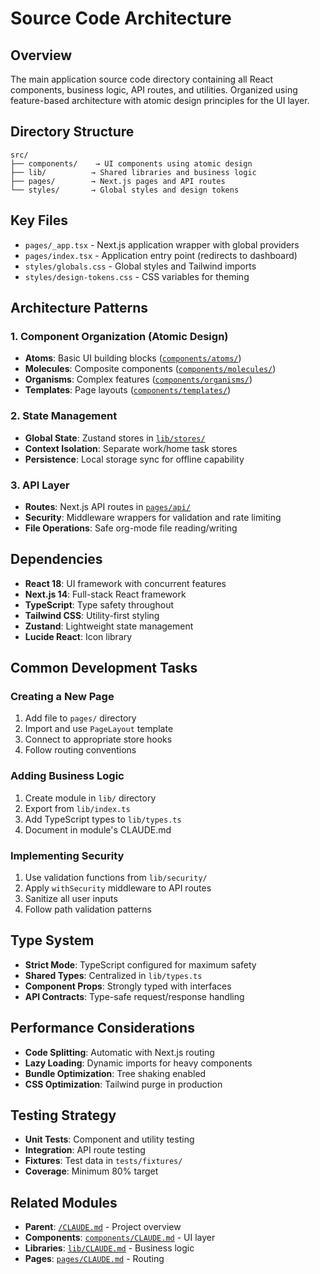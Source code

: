# Source Code Architecture

## Overview
The main application source code directory containing all React components, business logic, API routes, and utilities. Organized using feature-based architecture with atomic design principles for the UI layer.

## Directory Structure
```
src/
├── components/    → UI components using atomic design
├── lib/          → Shared libraries and business logic
├── pages/        → Next.js pages and API routes
└── styles/       → Global styles and design tokens
```

## Key Files
- `pages/_app.tsx` - Next.js application wrapper with global providers
- `pages/index.tsx` - Application entry point (redirects to dashboard)
- `styles/globals.css` - Global styles and Tailwind imports
- `styles/design-tokens.css` - CSS variables for theming

## Architecture Patterns

### 1. Component Organization (Atomic Design)
- **Atoms**: Basic UI building blocks ([`components/atoms/`](components/atoms/CLAUDE.md))
- **Molecules**: Composite components ([`components/molecules/`](components/molecules/CLAUDE.md))
- **Organisms**: Complex features ([`components/organisms/`](components/organisms/CLAUDE.md))
- **Templates**: Page layouts ([`components/templates/`](components/templates/CLAUDE.md))

### 2. State Management
- **Global State**: Zustand stores in [`lib/stores/`](lib/stores/CLAUDE.md)
- **Context Isolation**: Separate work/home task stores
- **Persistence**: Local storage sync for offline capability

### 3. API Layer
- **Routes**: Next.js API routes in [`pages/api/`](pages/api/CLAUDE.md)
- **Security**: Middleware wrappers for validation and rate limiting
- **File Operations**: Safe org-mode file reading/writing

## Dependencies
- **React 18**: UI framework with concurrent features
- **Next.js 14**: Full-stack React framework
- **TypeScript**: Type safety throughout
- **Tailwind CSS**: Utility-first styling
- **Zustand**: Lightweight state management
- **Lucide React**: Icon library

## Common Development Tasks

### Creating a New Page
1. Add file to `pages/` directory
2. Import and use `PageLayout` template
3. Connect to appropriate store hooks
4. Follow routing conventions

### Adding Business Logic
1. Create module in `lib/` directory
2. Export from `lib/index.ts`
3. Add TypeScript types to `lib/types.ts`
4. Document in module's CLAUDE.md

### Implementing Security
1. Use validation functions from `lib/security/`
2. Apply `withSecurity` middleware to API routes
3. Sanitize all user inputs
4. Follow path validation patterns

## Type System
- **Strict Mode**: TypeScript configured for maximum safety
- **Shared Types**: Centralized in `lib/types.ts`
- **Component Props**: Strongly typed with interfaces
- **API Contracts**: Type-safe request/response handling

## Performance Considerations
- **Code Splitting**: Automatic with Next.js routing
- **Lazy Loading**: Dynamic imports for heavy components
- **Bundle Optimization**: Tree shaking enabled
- **CSS Optimization**: Tailwind purge in production

## Testing Strategy
- **Unit Tests**: Component and utility testing
- **Integration**: API route testing
- **Fixtures**: Test data in `tests/fixtures/`
- **Coverage**: Minimum 80% target

## Related Modules
- **Parent**: [`/CLAUDE.md`](../CLAUDE.md) - Project overview
- **Components**: [`components/CLAUDE.md`](components/CLAUDE.md) - UI layer
- **Libraries**: [`lib/CLAUDE.md`](lib/CLAUDE.md) - Business logic
- **Pages**: [`pages/CLAUDE.md`](pages/CLAUDE.md) - Routing